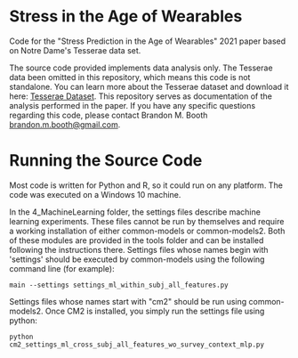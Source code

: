 # Stress in the Age of Wearables
Code for the "Stress Prediction in the Age of Wearables" 2021 paper based on Notre Dame's Tesserae data set.

The source code provided implements data analysis only.  The Tesserae data been omitted in this repository, which means this code is not standalone.  You can learn more about the Tesserae dataset and download it here: [Tesserae Dataset](https://osf.io/yvw2f/wiki/home/). This repository serves as documentation of the analysis performed in the paper.  If you have any specific questions regarding this code, please contact Brandon M. Booth <brandon.m.booth@gmail.com>.

# Running the Source Code
Most code is written for Python and R, so it could run on any platform.  The code was executed on a Windows 10 machine.

In the 4_MachineLearning folder, the settings files describe machine learning experiments.  These files cannot be run by themselves and require a working installation of either common-models or common-models2.  Both of these modules are provided in the tools folder and can be installed following the instructions there.  Settings files whose names begin with 'settings' should be executed by common-models using the following command line (for example):

    main --settings settings_ml_within_subj_all_features.py

Settings files whose names start with "cm2" should be run using common-models2.  Once CM2 is installed, you simply run the settings file using python:

    python cm2_settings_ml_cross_subj_all_features_wo_survey_context_mlp.py
